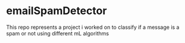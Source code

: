 # emailSpamDetector
This repo represents a project i worked on to classify if a message is a spam or not using different mL algorithms
